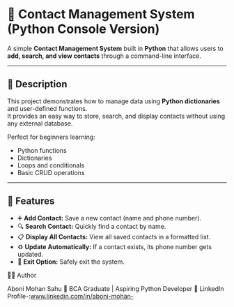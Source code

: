 # 📇 Contact Management System (Python Console Version)

A simple **Contact Management System** built in **Python** that allows users to **add, search, and view contacts** through a command-line interface.

---

## 🧾 Description
This project demonstrates how to manage data using **Python dictionaries** and user-defined functions.  
It provides an easy way to store, search, and display contacts without using any external database.

Perfect for beginners learning:
- Python functions
- Dictionaries
- Loops and conditionals
- Basic CRUD operations

---

## 🧠 Features
- ➕ **Add Contact:** Save a new contact (name and phone number).  
- 🔍 **Search Contact:** Quickly find a contact by name.  
- 📋 **Display All Contacts:** View all saved contacts in a formatted list.  
- ♻️ **Update Automatically:** If a contact exists, its phone number gets updated.  
- 🚪 **Exit Option:** Safely exit the system.

👨‍💻 Author

Aboni Mohan Sahu
📍 BCA Graduate | Aspiring Python Developer
💼 LinkedIn Profile-:www.linkedin.com/in/aboni-mohan-
